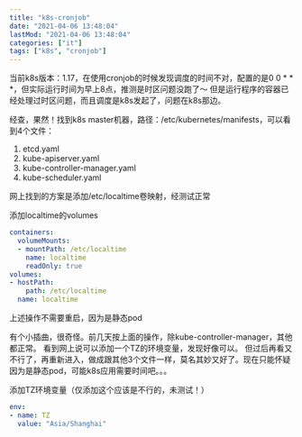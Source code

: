 ```yaml
---
title: "k8s-cronjob"
date: "2021-04-06 13:48:04"
lastMod: "2021-04-06 13:48:04"
categories: ["it"]
tags: ["k8s", "cronjob"]
---
```


当前k8s版本：1.17，在使用cronjob的时候发现调度的时间不对，配置的是0 0 * * *，但实际运行时间为早上8点，推测是时区问题没跑了～
但是运行程序的容器已经处理过时区问题，而且调度是k8s发起了，问题在k8s那边。

经查，果然！找到k8s master机器，路径：/etc/kubernetes/manifests，可以看到4个文件：

1. etcd.yaml
2. kube-apiserver.yaml
3. kube-controller-manager.yaml
4. kube-scheduler.yaml

网上找到的方案是添加/etc/localtime卷映射，经测试正常

添加localtime的volumes

```yaml
containers:
  volumeMounts:
  - mountPath: /etc/localtime
    name: localtime
    readOnly: true
volumes:
- hostPath:
    path: /etc/localtime
  name: localtime
```

上述操作不需要重启，因为是静态pod

有个小插曲，很奇怪。前几天按上面的操作，除kube-controller-manager，其他都正常。
看到网上说可以添加一个TZ的环境变量，发现好像可以。
但过后再看又不行了，再重新进入，做成跟其他3个文件一样，莫名其妙又好了。现在只能怀疑因为是静态pod，可能k8s应用需要时间吧。。。

添加TZ环境变量（仅添加这个应该是不行的，未测试！）

```yaml
env:
- name: TZ
  value: "Asia/Shanghai"
```
